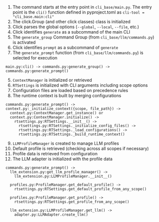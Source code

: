 1. The command starts at the entry point in `cli_base/main.py`. The entry point is the `cli()` function defined in pyproject.toml as `cli-tool = "cli_base.main:cli"`
2. The click.Group (and other click classes) class is initialized
3. Click parses the global options (`--global`, `--local`, `--file`, etc.)
4. Click identifies `generate` as a subcommand of the main CLI
2. The `generate_group` Command Group (from `cli_base/llm/commands.py`) is activated
3. Click identifies `prompt` as a subcommand of `generate`
4. The `generate_prompt` function (from `cli_base/llm/commands.py`) is selected for execution

```
main.py:cli() -> commands.py:generate_group() -> commands.py:generate_prompt()
```

5. `ContextManager` is initialized or retrieved
6. `RTSettings` is initialized with CLI arguments including scope options
7. Configuration files are loaded based on precedence rules
8. The runtime context is built by merging configurations

```
commands.py:generate_prompt() ->
context.py:_initialize_context({scope, file_path}) ->
  context.py:ContextManager.get_instance() or 
  context.py:ContextManager.initialize() ->
    rtsettings.py:RTSettings.__init__() ->
      rtsettings.py:RTSettings._initialize_config_files() ->
      rtsettings.py:RTSettings._load_configurations() ->
      rtsettings.py:RTSettings._build_runtime_context()
```

9. `LLMProfileManager` is created to manage LLM profiles
10. Default profile is retrieved (checking across all scopes if necessary)
11. Profile data is retrieved from configuration
12. The LLM adapter is initialized with the profile data

```
commands.py:generate_prompt() ->
  llm_extension.py:get_llm_profile_manager() ->
    llm_extension.py:LLMProfileManager.__init__() 
  
  profiles.py:ProfileManager.get_default_profile() ->
    rtsettings.py:RTSettings.get_default_profile_from_any_scope()
    
  profiles.py:ProfileManager.get_profile() ->
    rtsettings.py:RTSettings.get_profile_from_any_scope()
    
  llm_extension.py:LLMProfileManager.get_llm() ->
    adapter.py:LLMAdapter.create_llm()
``` 

